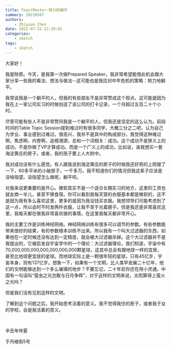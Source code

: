 ```yaml
---
title: ToastMaster-努力的躺平
summary: 20210507
authors:
    - Zhiyuan Chen
date: 2021-07-31 22:29:01
categories:
    - sketch
tags:
    - sketch
---
```


大家好！

我是陟原。今天，是我第一次做Prepared Speaker，我非常希望能借此机会跟大家分享一些我的看法、想法与做法--这可能也是我应对中年危机的策略：努力地躺平。

我常说我是一个躺平的人，但我的有些朋友不是非常赞成这个观点。这可能是因为我在上一家公司实习的时候创造了该公司的打卡记录，一个月超过五百二十个小时。

尽管可能有些人不是非常赞同我是一个躺平的人，但我还是坚定的这么认为。前段时间的Table Topic Session提到难过时有很多同学，大概三分之二吧，认为自己为学业、事业感到过难过。很高兴，我并不是其中的构成部分。我觉得这种难过啊，焦虑啊，内卷啊，追根溯源，总和一个词相关：成功。这个成功不是狭义上的成功，不是你做了VP才算成功。而是一个广义上的成功，比如说，诶我想买一套海淀黄庄的房子。或者，我的孩子要上人大附中。

我对成功没有什么感觉。有人跟我说到海淀黄庄的房子的时候我还好奇的上网搜了一下，60多平米的小破房子，一千多万。我不知道你们的情况但我这辈子应该是没啥指望。没指望怎么做呢，躺平呗。

对我来说更重要的是开心。微软其实不是一个适合长期实习的地方，这里的工资也就友商一半儿，甚至不够食宿。你可以看到我每天穿的衣服基本都是微软的，这不是因为我有多么喜欢这里，更多的是因为我没钱买衣服。我想领导们可能考虑到了这一点，所以会时不时发两件衣服，让我不至于光着膀子。但是我还是非常喜欢这里，我每天都在做我非常喜欢做的事情，在这里我每天都非常开心。

我的主要工作是训练神经网络。神经网络训练有很多可以调节的参数。有些参数能带来很好的结果，有的参数根本训练不出来。所以我有一个叫大过滤器的东西，如果他在一定时候还没有达到一定精度，就会被大过滤器杀掉。这个大过滤器并不是我提出的，它被启发自宇宙学中的一个理论：大过滤器理论。我们知道，宇宙中有70,000,000,000,000,000,000,000颗星球，这其中总会有跟地球一样的宜居，甚至比地球更宜居的星球。而地球实际上是一颗很年轻的星球，只有45亿岁，宇宙本身，则有137亿岁。想象一下，如果有一个文明，比人类早发展二十亿年，他们的文明能够达到一个多么璀璨的地步？不要忘记，二十年前你还在用小灵通。中国有一句话叫“萤虫之光岂敢与日月争辉”，对于这样的文明来说，太阳算得上萤火之光吗？

但是我们没有见到这样的文明。

了解到这个问题之后，我开始思考活着的意义。我不觉得我住的房子，或者我子女的学校，会是我活着的意义。

</br>

辛丑年仲夏

于丹棱街5号
